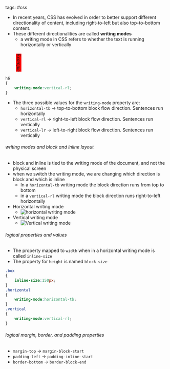 tags: #css 
- In recent years, CSS has evolved in order to better support different directionality of content, including right-to-left but also top-to-bottom content.
- These different directionalities are called **writing modes**
	- a writing mode in CSS refers to whether the text is running horizontally or vertically

<h6 style='writing-mode:vertical-rl; background-color:red;text-align:center;'> Example</h6>


```css
h6
{
	writing-mode:vertical-rl;
}
```

- The three possible values for the `writing-mode` property are:
	- `horizontal-tb` -> top-to-bottom block flow direction. Sentences run horizontally
	- `vertical-rl` -> right-to-left block flow direction. Sentences run vertically
	- `vertical-lr` -> left-to-right block flow direction. Sentences run vertically
###### writing modes and block and inline layout
- block and inline is tied to the writing mode of the document, and not the physical screen
- when we switch the writing mode, we are changing which direction is block and which is inline
	- In a `horizontal-tb` writing mode the block direction runs from top to bottom
	- in a `vertical-rl` writing mode the block direction runs right-to-left horizontally
- Horizontal writing mode
	- ![horizontal writing mode](https://developer.mozilla.org/en-US/docs/Learn/CSS/Building_blocks/Handling_different_text_directions/horizontal-tb.png)
- Vertical writing mode
	- ![Vertical writing mode](https://developer.mozilla.org/en-US/docs/Learn/CSS/Building_blocks/Handling_different_text_directions/vertical.png)
###### logical properties and values
- The property mapped to `width` when in a horizontal writing mode is called `inline-size` 
- The property for `height` is named `block-size` 
``` css
.box
{
	inline-size:150px;
}
.horizontal
{
	writing-mode:horizontal-tb;
}
.vertical
{
	writing-mode:vertical-rl;
}
```
###### logical margin, border, and padding properties
- `margin-top` -> `margin-block-start`
- `padding-left` -> `padding-inline-start`
- `border-bottom` -> `border-block-end`